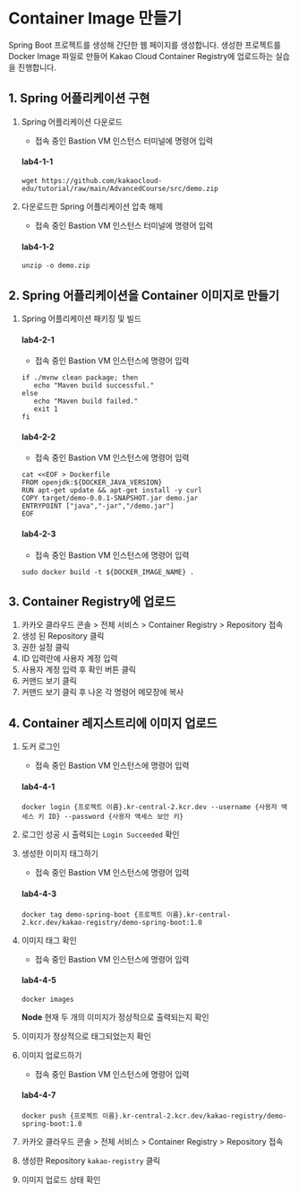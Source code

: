 # Container Image 만들기

Spring Boot 프로젝트를 생성해 간단한 웹 페이지를 생성합니다. 생성한 프로젝트를 Docker Image 파일로 만들어 Kakao Cloud Container Registry에 업로드하는 실습을 진행합니다.


## 1. Spring 어플리케이션 구현

1. Spring 어플리케이션 다운로드
   - 접속 중인 Bastion VM 인스턴스 터미널에 명령어 입력
   #### **lab4-1-1**
   ```
   wget https://github.com/kakaocloud-edu/tutorial/raw/main/AdvancedCourse/src/demo.zip
   ```

2. 다운로드한 Spring 어플리케이션 압축 해제

   - 접속 중인 Bastion VM 인스턴스 터미널에 명령어 입력
   #### **lab4-1-2**
   ```
   unzip -o demo.zip
   ```
    
## 2. Spring 어플리케이션을 Container 이미지로 만들기

   
1. Spring 어플리케이션 패키징 및 빌드
  
   #### **lab4-2-1**
   - 접속 중인 Bastion VM 인스턴스에 명령어 입력
   ```
   if ./mvnw clean package; then
      echo "Maven build successful."
   else
      echo "Maven build failed."
      exit 1
   fi
   ```

    #### **lab4-2-2**
   - 접속 중인 Bastion VM 인스턴스에 명령어 입력
   ```
   cat <<EOF > Dockerfile
   FROM openjdk:${DOCKER_JAVA_VERSION}
   RUN apt-get update && apt-get install -y curl
   COPY target/demo-0.0.1-SNAPSHOT.jar demo.jar
   ENTRYPOINT ["java","-jar","/demo.jar"]
   EOF
   ```

   #### **lab4-2-3**
   - 접속 중인 Bastion VM 인스턴스에 명령어 입력
   ```
   sudo docker build -t ${DOCKER_IMAGE_NAME} .    
   ```

## 3. Container Registry에 업로드

1. 카카오 클라우드 콘솔 > 전체 서비스 > Container Registry > Repository 접속
2. 생성 된 Repository 클릭 
3. 권한 설정 클릭
4. ID 입력란에 사용자 계정 입력
5. 사용자 계정 입력 후 확인 버튼 클릭
6. 커맨드 보기 클릭
7. 커맨드 보기 클릭 후 나온 각 명령어 메모장에 복사

## 4. Container 레지스트리에 이미지 업로드

1. 도커 로그인
   - 접속 중인 Bastion VM 인스턴스에 명령어 입력 
   #### **lab4-4-1**
   ```
   docker login {프로젝트 이름}.kr-central-2.kcr.dev --username {사용자 액세스 키 ID} --password {사용자 액세스 보안 키}
   ```

2. 로그인 성공 시 출력되는 `Login Succeeded` 확인
3. 생성한 이미지 태그하기
   - 접속 중인 Bastion VM 인스턴스에 명령어 입력 
   #### **lab4-4-3**
   ```
   docker tag demo-spring-boot {프로젝트 이름}.kr-central-2.kcr.dev/kakao-registry/demo-spring-boot:1.0
   ```

4. 이미지 태그 확인
   - 접속 중인 Bastion VM 인스턴스에 명령어 입력
   #### **lab4-4-5**
   ```
   docker images
   ```
   **Node** 현재 두 개의 이미지가 정상적으로 출력되는지 확인
6. 이미지가 정상적으로 태그되었는지 확인
7. 이미지 업로드하기
   - 접속 중인 Bastion VM 인스턴스에 명령어 입력 
   #### **lab4-4-7**
   ```
   docker push {프로젝트 이름}.kr-central-2.kcr.dev/kakao-registry/demo-spring-boot:1.0
   ```
8. 카카오 클라우드 콘솔 > 전체 서비스 > Container Registry > Repository 접속
9. 생성한 Repository `kakao-registry` 클릭
10. 이미지 업로드 상태 확인
